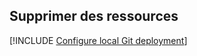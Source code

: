 ## <a name="clean-up-resources"></a>Supprimer des ressources

[!INCLUDE [Configure local Git deployment](clean-up-section-cli-no-h.md)]

